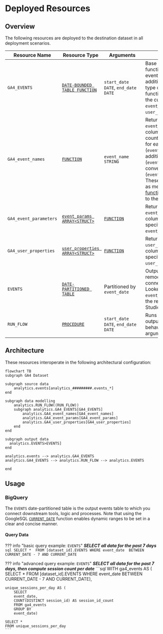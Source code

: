 # Deployed Resources

## Overview
The following resources are deployed to the destination dataset in all deployment scenarios.

| Resource Name <div style="width:160px"></div>| Resource Type <div style="width:120px"></div>| Arguments <div style="width:120px"></div>| Resource Description
| --- | --- | --- | -- |
| `GA4_EVENTS` | [`DATE-BOUNDED TABLE FUNCTION`](../../terminology.md) | `start_date DATE`, `end_date DATE` |Base date-bounded table function (DBTF) containing GA4 event-level data with some additional utility columns, data type conversions and decoder function references to include the custom flat `STRUCT` columns `event_count`, `event_param` and `user_property`.
| `GA4_event_names` | [`FUNCTION`](../../terminology.md) | `event_name STRING`  | Returns the custom flat `STRUCT` `event_count` containing sub-columns representing event counts (`1` or `NULL` at event level) for each `event_name` (`event_count.[event_name]`) in addition to total events (`event_count.total_events`) and conversions (`event_count.total_conversions`). These sub-columns can be used as metrics, and [aggregate functions](https://cloud.google.com/bigquery/docs/reference/standard-sql/aggregate_functions) can be applied directly to them.
| `GA4_event_parameters` | [`event_params ARRAY<STRUCT>`](https://support.google.com/analytics/answer/7029846?hl=en#zippy=%2Cevent) | [`FUNCTION`](../../terminology.md) | Returns the custom flat `STRUCT` `event_param` comprising sub-columns which contain type-specific values for each `event_params` `key`.
| `GA4_user_properties` | [`user_properties ARRAY<STRUCT>`](https://support.google.com/analytics/answer/7029846?hl=en#zippy=%2Cuser) | [`FUNCTION`](../../terminology.md) | Returns the custom flat `STRUCT` `user_property` comprising sub-columns which contain type-specific values for each `user_properties` `key`.
| `EVENTS` | [`DATE-PARTITIONED TABLE`](../../terminology.md) | Partitioned by `event_date` | Output table containing remodelled event data. To connect this table optimally to Looker Studio, use the `event_date` partitioning column as the report date field in Looker Studio.
| `RUN_FLOW`| [`PROCEDURE`](../../terminology.md)  | `start_date DATE`, `end_date DATE` | Runs the flow to refresh the output `EVENTS` table, with the behaviour controlled by the arguments.

## Architecture
These resources interoperate in the following architectural configuration:

```mermaid
flowchart TB
subgraph GA4 Dataset

subgraph source data
    analytics.events[analytics_#########.events_*]
end

subgraph data modelling
    analytics.RUN_FLOW((RUN_FLOW))
    subgraph analytics.GA4_EVENTS[GA4_EVENTS]
        analytics.GA4_event_names[GA4_event_names]
        analytics.GA4_event_params[GA4_event_params]
        analytics.GA4_user_properties[GA4_user_properties]
    end
end

subgraph output data
  analytics.EVENTS>EVENTS]
end

analytics.events --> analytics.GA4_EVENTS
analytics.GA4_EVENTS --> analytics.RUN_FLOW --> analytics.EVENTS

end
```

## Usage
### BigQuery
The `EVENTS` date-partitioned table is the output events table to which you connect downstream tools, logic and processes. Note that using the GoogleSQL [`CURRENT_DATE`](https://cloud.google.com/bigquery/docs/reference/standard-sql/date_functions#current_date) function enables dynamic ranges to be set in a clear and concise manner.

#### Query Data
??? info "basic query example: `EVENTS`"
    ***SELECT all data for the past 7 days***
    ```sql
    SELECT * 
    FROM [dataset_id].EVENTS
    WHERE event_date 
    BETWEEN CURRENT_DATE - 7
    AND CURRENT_DATE
    ```

??? info "advanced query example: `EVENTS`"
    ***SELECT all data for the past 7 days, then compute session count per date***
    ```sql
    WITH 
    ga4_events AS (
        SELECT * 
        FROM [dataset_id].EVENTS
        WHERE event_date 
        BETWEEN CURRENT_DATE - 7
        AND CURRENT_DATE),

    unique_sessions_per_day AS (
        SELECT 
        event_date,
        COUNT(DISTINCT session_id) AS session_id_count
        FROM ga4_events
        GROUP BY
        event_date)

    SELECT *
    FROM unique_sessions_per_day
    ```